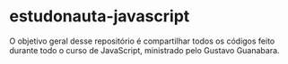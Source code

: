 # estudonauta-javascript
O objetivo geral desse repositório é compartilhar todos os códigos feito durante todo o curso de JavaScript, ministrado pelo Gustavo Guanabara.
